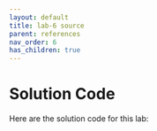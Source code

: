 ```yaml
---
layout: default
title: lab-6 source
parent: references
nav_order: 6
has_children: true
---
```


# Solution Code

Here are the solution code for this lab: